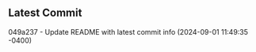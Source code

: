 
## Latest Commit
049a237 - Update README with latest commit info (2024-09-01 11:49:35 -0400) <Yunxi-Zhou>
